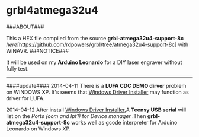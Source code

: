 grbl4atmega32u4
===============


###ABOUT###

This a HEX file compiled from the source **grbl-atmega32u4-support-8c** *here*[https://github.com/rdpowers/grbl/tree/atmega32u4-support-8c] with WINAVR.
###NOTICE###

It will be used on my **Arduino Leonardo** for a DIY laser engraver without fully test.

---------------
####update####
2014-04-11
There is a **LUFA CDC DEMO dirver** problem on WINDOWS XP. It's seems that [Windows Driver Installer](http://www.pjrc.com/teensy/usb_serial.html) may function as driver for LUFA.

2014-04-12
After install [Windows Driver Installer](http://www.pjrc.com/teensy/usb_serial.html),A **Teensy USB serial** will list on the *Ports (com and lpt1)* for *Device manager* .Then **grbl-atmega32u4-support-8c** works well as gcode interpreter for Arduino Leonardo on Windows XP. 

